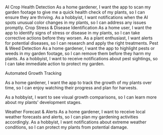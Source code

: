 AI Crop Health Detection
As a home gardener, I want the app to scan my garden footage to give me a quick health check of my plants, so I can ensure they are thriving.
As a hobbyist, I want notifications when the AI spots unusual color changes in my plants, so I can address any issues promptly.
Crop Stress & Disease Identification
As a home user, I want the app to identify signs of stress or disease in my plants, so I can take corrective actions before they worsen.
As a plant enthusiast, I want alerts for potential diseases, so I can research and apply the right treatments.
Pest & Weed Detection
As a home gardener, I want the app to highlight pests or weeds in my garden footage, so I can remove them before they harm my plants.
As a hobbyist, I want to receive notifications about pest sightings, so I can take immediate action to protect my garden.


Automated Growth Tracking

As a home gardener, I want the app to track the growth of my plants over time, so I can enjoy watching their progress and plan for harvests.

As a hobbyist, I want to see visual growth comparisons, so I can learn more about my plants' development stages.




Weather Forecast & Alerts
As a home gardener, I want to receive local weather forecasts and alerts, so I can plan my gardening activities accordingly.
As a hobbyist, I want notifications about extreme weather conditions, so I can protect my plants from potential damage.
